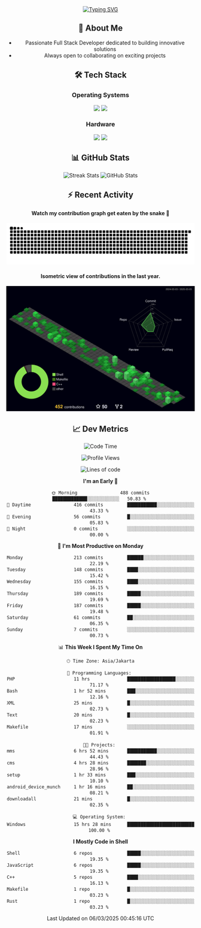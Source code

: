 <div align="center" style="max-width: 900px; margin: auto;">
<a href="https://github.com/thunderkex">
  <img src="https://readme-typing-svg.herokuapp.com?font=Fira+Code&pause=1000&center=true&vCenter=true&width=435&lines=Ha+ha!+I+am+here!;Told+you+a+storm+was+coming!" alt="Typing SVG" />
</a>

## 👋 About Me
- Passionate Full Stack Developer dedicated to building innovative solutions
- Always open to collaborating on exciting projects

## 🛠️ Tech Stack
### Operating Systems
<a href="#"><img src="https://img.shields.io/badge/Linux-FCC624?style=flat&logo=linux&logoColor=black"></a>
<a href="#"><img src="https://img.shields.io/badge/Windows-0078D6?style=flat&logo=windows&logoColor=white"></a>

### Hardware
<a href="#"><img src="https://img.shields.io/badge/Raspberry%20Pi-C51A4A?style=flat&logo=raspberrypi&logoColor=white"></a>
<a href="#"><img src="https://img.shields.io/badge/Arduino-00979D?style=flat&logo=Arduino&logoColor=white"></a>

## 📊 GitHub Stats
<div align="center">
  <img src="https://streak-stats.demolab.com?user=thunderkex&theme=tokyonight-duo&border_radius=20" alt="Streak Stats" />
  <img src="https://github-readme-stats.vercel.app/api?username=thunderkex&show_icons=true&theme=tokyonight&border_radius=20" alt="GitHub Stats" />
</div>

## ⚡ Recent Activity
<h4>Watch my contribution graph get eaten by the snake 🐍</h4>
<img width="600em" alt="thunderkex's Github commit snake" src="https://raw.githubusercontent.com/thunderkex/thunderkex/output/grid-snake-ov.svg" />

<h4>Isometric view of contributions in the last year.</h4>
<a href="./profile-3d-contrib/profile-night-green.svg">
	<img width="600em" src="./profile-3d-contrib/profile-night-green.svg">
</a>

## 📈 Dev Metrics
<!--START_SECTION:waka-->
![Code Time](http://img.shields.io/badge/Code%20Time-1%2C077%20hrs%2057%20mins-blue)

![Profile Views](http://img.shields.io/badge/Profile%20Views-1-blue)

![Lines of code](https://img.shields.io/badge/From%20Hello%20World%20I%27ve%20Written-3.4%20million%20lines%20of%20code-blue)

**I'm an Early 🐤** 

```text
🌞 Morning                488 commits         █████████████░░░░░░░░░░░░   50.83 % 
🌆 Daytime                416 commits         ███████████░░░░░░░░░░░░░░   43.33 % 
🌃 Evening                56 commits          █░░░░░░░░░░░░░░░░░░░░░░░░   05.83 % 
🌙 Night                  0 commits           ░░░░░░░░░░░░░░░░░░░░░░░░░   00.00 % 
```
📅 **I'm Most Productive on Monday** 

```text
Monday                   213 commits         ██████░░░░░░░░░░░░░░░░░░░   22.19 % 
Tuesday                  148 commits         ████░░░░░░░░░░░░░░░░░░░░░   15.42 % 
Wednesday                155 commits         ████░░░░░░░░░░░░░░░░░░░░░   16.15 % 
Thursday                 189 commits         █████░░░░░░░░░░░░░░░░░░░░   19.69 % 
Friday                   187 commits         █████░░░░░░░░░░░░░░░░░░░░   19.48 % 
Saturday                 61 commits          ██░░░░░░░░░░░░░░░░░░░░░░░   06.35 % 
Sunday                   7 commits           ░░░░░░░░░░░░░░░░░░░░░░░░░   00.73 % 
```


📊 **This Week I Spent My Time On** 

```text
🕑︎ Time Zone: Asia/Jakarta

💬 Programming Languages: 
PHP                      11 hrs              ██████████████████░░░░░░░   71.17 % 
Bash                     1 hr 52 mins        ███░░░░░░░░░░░░░░░░░░░░░░   12.16 % 
XML                      25 mins             █░░░░░░░░░░░░░░░░░░░░░░░░   02.73 % 
Text                     20 mins             █░░░░░░░░░░░░░░░░░░░░░░░░   02.23 % 
Makefile                 17 mins             ░░░░░░░░░░░░░░░░░░░░░░░░░   01.91 % 

🐱‍💻 Projects: 
mms                      6 hrs 52 mins       ███████████░░░░░░░░░░░░░░   44.43 % 
cms                      4 hrs 28 mins       ███████░░░░░░░░░░░░░░░░░░   28.96 % 
setup                    1 hr 33 mins        ███░░░░░░░░░░░░░░░░░░░░░░   10.10 % 
android_device_munch     1 hr 16 mins        ██░░░░░░░░░░░░░░░░░░░░░░░   08.21 % 
downloadall              21 mins             █░░░░░░░░░░░░░░░░░░░░░░░░   02.35 % 

💻 Operating System: 
Windows                  15 hrs 28 mins      █████████████████████████   100.00 % 
```

**I Mostly Code in Shell** 

```text
Shell                    6 repos             █████░░░░░░░░░░░░░░░░░░░░   19.35 % 
JavaScript               6 repos             █████░░░░░░░░░░░░░░░░░░░░   19.35 % 
C++                      5 repos             ████░░░░░░░░░░░░░░░░░░░░░   16.13 % 
Makefile                 1 repo              █░░░░░░░░░░░░░░░░░░░░░░░░   03.23 % 
Rust                     1 repo              █░░░░░░░░░░░░░░░░░░░░░░░░   03.23 % 
```




 Last Updated on 06/03/2025 00:45:16 UTC
<!--END_SECTION:waka-->
</div>
